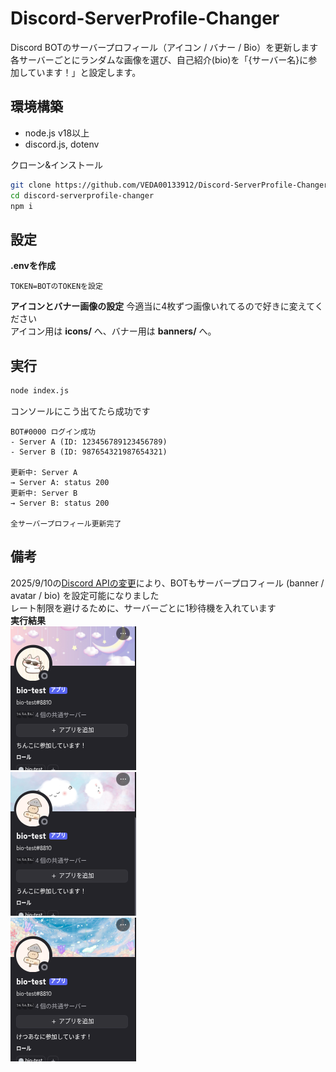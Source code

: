 # Discord-ServerProfile-Changer
Discord BOTのサーバープロフィール（アイコン / バナー / Bio）を更新します  
各サーバーごとにランダムな画像を選び、自己紹介(bio)を「{サーバー名}に参加しています！」と設定します。

## 環境構築
- node.js v18以上
- discord.js, dotenv

クローン&インストール
```bash
git clone https://github.com/VEDA00133912/Discord-ServerProfile-Changer.git
cd discord-serverprofile-changer
npm i
```
## 設定
**.envを作成**
```.env
TOKEN=BOTのTOKENを設定
```
**アイコンとバナー画像の設定**
今適当に4枚ずつ画像いれてるので好きに変えてください  
アイコン用は **icons/** へ、バナー用は **banners/** へ。
## 実行
```bash
node index.js
```
コンソールにこう出てたら成功です
```
BOT#0000 ログイン成功
- Server A (ID: 123456789123456789)
- Server B (ID: 987654321987654321)

更新中: Server A
→ Server A: status 200
更新中: Server B
→ Server B: status 200

全サーバープロフィール更新完了
```
## 備考
2025/9/10の[Discord APIの変更](https://discord.com/developers/docs/change-log?topic=HTTP+API#banner-avatar-and-bio-can-be-set-on-modify-current-member)により、BOTもサーバープロフィール (banner / avatar / bio) を設定可能になりました  
レート制限を避けるために、サーバーごとに1秒待機を入れています  
**実行結果**  
![chinko](./readme/Screenshot%202025-09-20%2009.55.00.png)  
![unko](./readme/Screenshot%202025-09-20%2009.55.06.png)  
![ketsuana](./readme/Screenshot%202025-09-20%2009.55.15.png)